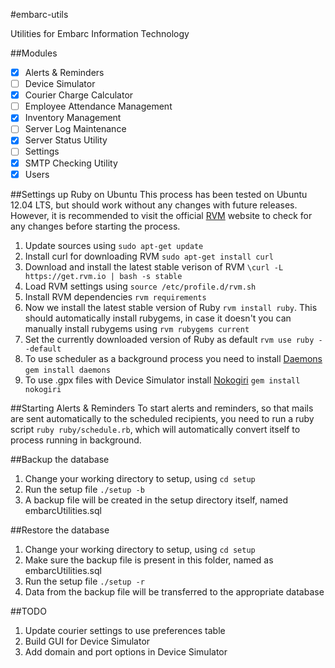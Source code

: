 #embarc-utils

Utilities for Embarc Information Technology

##Modules
- [x] Alerts & Reminders
- [ ] Device Simulator
- [x] Courier Charge Calculator
- [ ] Employee Attendance Management
- [x] Inventory Management
- [ ] Server Log Maintenance
- [x] Server Status Utility
- [ ] Settings
- [x] SMTP Checking Utility
- [x] Users

##Settings up Ruby on Ubuntu
This process has been tested on Ubuntu 12.04 LTS, but should work without any changes with future releases. However, it is recommended to visit the official [RVM](http://rvm.io/) website to check for any changes before starting the process.

1. Update sources using `sudo apt-get update`
2. Install curl for downloading RVM `sudo apt-get install curl`
3. Download and install the latest stable verison of RVM `\curl -L https://get.rvm.io | bash -s stable`
4. Load RVM settings using `source /etc/profile.d/rvm.sh`
5. Install RVM dependencies `rvm requirements`
6. Now we install the latest stable version of Ruby `rvm install ruby`. This should automatically install rubygems, in case it doesn't you can manually install rubygems using `rvm rubygems current`
7. Set the currently downloaded version of Ruby as default `rvm use ruby --default`
8. To use scheduler as a background process you need to install [Daemons](http://daemons.rubyforge.org/) `gem install daemons`
9. To use .gpx files with Device Simulator install [Nokogiri](http://nokogiri.org/) `gem install nokogiri`

##Starting Alerts & Reminders
To start alerts and reminders, so that mails are sent automatically to the scheduled recipients, you need to run a ruby script `ruby ruby/schedule.rb`, which will automatically convert itself to process running in background.

##Backup the database
1. Change your working directory to setup, using `cd setup`
2. Run the setup file `./setup -b`
3. A backup file will be created in the setup directory itself, named embarcUtilities.sql

##Restore the database
1. Change your working directory to setup, using `cd setup`
2. Make sure the backup file is present in this folder, named as embarcUtilities.sql
3. Run the setup file `./setup -r`
4. Data from the backup file will be transferred to the appropriate database

##TODO
1. Update courier settings to use preferences table
2. Build GUI for Device Simulator
3. Add domain and port options in Device Simulator
